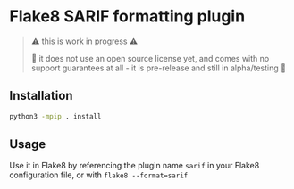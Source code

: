 # Flake8 SARIF formatting plugin

> ⚠️ this is work in progress ⚠️
>
> 🚨 it does not use an open source license yet, and comes with no support guarantees at all - it is pre-release and still in alpha/testing 🚨

## Installation

```bash
python3 -mpip . install
```

## Usage

Use it in Flake8 by referencing the plugin name `sarif` in your Flake8 configuration file, or with `flake8 --format=sarif`
